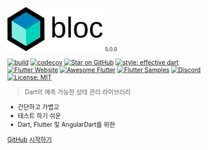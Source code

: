<img src="https://raw.githubusercontent.com/felangel/bloc/master/docs/assets/bloc_logo_full.png" height="100" alt="Bloc" /><small>5.0.0</small>

[![build](https://github.com/felangel/bloc/workflows/build/badge.svg)](https://github.com/felangel/bloc/actions)
[![codecov](https://codecov.io/gh/felangel/Bloc/branch/master/graph/badge.svg)](https://codecov.io/gh/felangel/bloc)
[![Star on GitHub](https://img.shields.io/github/stars/felangel/bloc.svg?style=flat&logo=github&colorB=deeppink&label=stars)](https://github.com/felangel/bloc)
[![style: effective dart](https://img.shields.io/badge/style-effective_dart-40c4ff.svg)](https://github.com/tenhobi/effective_dart)
[![Flutter Website](https://img.shields.io/badge/flutter-website-deepskyblue.svg)](https://flutter.dev/docs/development/data-and-backend/state-mgmt/options#bloc--rx)
[![Awesome Flutter](https://img.shields.io/badge/awesome-flutter-blue.svg?longCache=true)](https://github.com/Solido/awesome-flutter#standard)
[![Flutter Samples](https://img.shields.io/badge/flutter-samples-teal.svg?longCache=true)](http://fluttersamples.com)
[![Discord](https://img.shields.io/discord/649708778631200778.svg?logo=discord&color=blue)](https://discord.gg/Hc5KD3g)
[![License: MIT](https://img.shields.io/badge/license-MIT-purple.svg)](https://opensource.org/licenses/MIT)

> Dart의 예측 가능한 상태 관리 라이브러리

- 간단하고 가볍고
- 테스트 하기 쉬운
- Dart, Flutter 및 AngularDart를 위한

[GitHub](https://github.com/felangel/bloc/)
[시작하기](ko-kr/gettingstarted.md)
